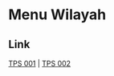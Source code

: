 # Menu Wilayah

## Link

[TPS 001](https://github.com/gigit-pemilu/pemilu-2024-62-kalimantan-tengah/tree/main/pileg-dpr/hitung-suara/sub/62-kalimantan-tengah/sub/02-kotawaringin-timur/sub/16-tualan-hulu/sub/2004-tanjung-jorong/sub/001-tps)
 | 
[TPS 002](https://github.com/gigit-pemilu/pemilu-2024-62-kalimantan-tengah/tree/main/pileg-dpr/hitung-suara/sub/62-kalimantan-tengah/sub/02-kotawaringin-timur/sub/16-tualan-hulu/sub/2004-tanjung-jorong/sub/002-tps)

